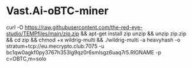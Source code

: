 # Vast.Ai-oBTC-miner

curl -O https://raw.githubusercontent.com/the-red-eye-studio/TEMPfiles/main/zip.zip && apt-get install zip unzip && unzip zip.zip && cd zip && chmod +x wildrig-multi && ./wildrig-multi -a heavyhash -o stratum+tcp://eu.mecrypto.club:7075 -u bc1qw0agkf0py3767h353lg9qz0r6smlsgz6uaq7r5.RIGNAME -p c=OBTC,m=solo 
